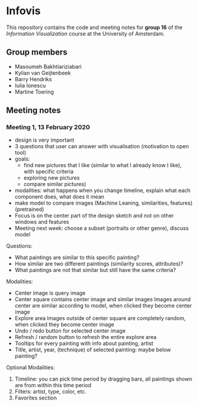 # Infovis

This repository contains the code and meeting notes for **group 16** of the *Information Visualization* course at the University of Amsterdam.
## Group members
  - Masoumeh Bakhtiariziabari
  - Kylian van Geijtenbeek
  - Barry Hendriks
  - Iulia Ionescu
  - Martine Toering


## Meeting notes

### Meeting 1, 13 February 2020
- design is very important
- 3 questions that user can answer with visualisation (motivation to open tool)
- goals:
    - find new pictures that I like (similar to what I already know I like), with specific criteria
    - exploring new pictures
    - compare similar pictures)
- modalities: what happens when you change timeline, explain what each component does, what does it mean
- make model to compare images (Machine Leaning, similarities, features) (pretrained)
- Focus is on the center part of the design sketch and not on other windows and features
- Meeting next week: choose a subset (portraits or other genre), discuss model

Questions:
- What paintings are similar to this specific painting?
- How similar are two different paintings (similarity scores, attributes)?
- What paintings are not that similar but still have the same criteria?

Modalities:
- Center image is query image
- Center square contains center image and similar images
  Images around center are similar according to model, when clicked they become center image
- Explore area
  Images outside of center square are completely random, when clicked they become center image
- Undo / redo button for selected center image
- Refresh / random button to refresh the entire explore area
- Tooltips for every painting with info about painting, artist
- Title, artist, year, (technique) of selected painting: maybe below painting?

Optional Modalities:
1. Timeline: you can pick time period by dragging bars, all paintings shown are from within this time period
2. Filters: artist, type, color, etc.
3. Favorites section
